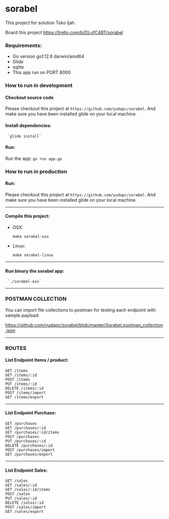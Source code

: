 # sorabel

This project for solution Toko Ijah.

Board this project https://trello.com/b/DLofC4BT/sorabel

### Requirements:

- Go version go1.12.6 darwin/amd64
- Glide
- sqlite
- This app run on PORT 8000

### How to run in development

#### Checkout source code

Please checkout this project at `https://github.com/yudapc/sorabel`. And make sure you have been installed glide on your local machine.

#### Install dependencies:

     `glide install`


#### Run:

Run the app:
`go run app.go`

### How to run in production

#### Run:

Please checkout this project at `https://github.com/yudapc/sorabel`. And make sure you have been installed glide on your local machine.


---

#### Compile this project:

- OSX:

  `make sorabel-osx`

- Linux:

  `make sorabel-linux`

---

#### Run binary the sorabel app:

     `./sorabel-osx`

---
### POSTMAN COLLECTION

You can import file collections to postman for testing each endpoint with sample payload:

https://github.com/yudapc/sorabel/blob/master/Sorabel.postman_collection.json

---

### ROUTES

#### List Endpoint Items / product:

```
GET /items
GET /items/:id
POST /items
PUT /items/:id
DELETE /items/:id
POST /items/import
GET /items/export
```

---

#### List Endpoint Purchase:

```
GET /purchases
GET /purchases/:id
GET /purchases/:id/items
POST /purchases
PUT /purchases/:id
DELETE /purchases/:id
POST /purchases/import
GET /purchases/export
```

---

#### List Endpoint Sales:

```
GET /sales
GET /sales/:id
GET /sales/:id/items
POST /sales
PUT /sales/:id
DELETE /sales/:id
POST /sales/import
GET /sales/export
```
